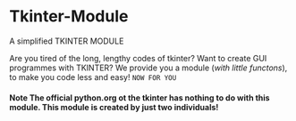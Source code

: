 # Tkinter-Module
A simplified TKINTER MODULE

Are you tired of the long, lengthy codes of tkinter?
Want to create GUI programmes with TKINTER?
We provide you a module (*with little functons*), to make you code less and easy!
```NOW FOR YOU```

#### Note The official python.org ot the tkinter has nothing to do with this module. This module is created by just two individuals!
